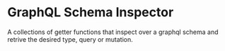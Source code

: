 # GraphQL Schema Inspector

A collections of getter functions that inspect over a graphql schema and retrive the desired type, query or mutation.